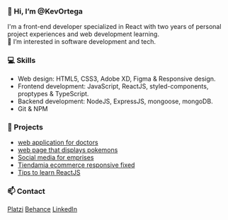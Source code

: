 ### 👋 Hi, I’m @KevOrtega
I'm a front-end developer specialized in React with two years of personal project experiences and web development learning.
<br>
👀 I’m interested in software development and tech.

### 💻 Skills
- Web design: HTML5, CSS3, Adobe XD, Figma & Responsive design.
- Frontend development: JavaScript, ReactJS, styled-components, proptypes & TypeScript.
- Backend development: NodeJS, ExpressJS, mongoose, mongoDB.
- Git & NPM

### 🚀 Projects
- [web application for doctors](https://github.com/KevOrtega/HealthMatters)
- [web page that displays pokemons](https://github.com/KevOrtega/pi-pokemon-front)
- [Social media for emprises](https://github.com/KevOrtega/Trademark-front)
- [Tiendamia ecommerce responsive fixed](https://github.com/KevOrtega/Tiendamia)
- [Tips to learn ReactJS](https://github.com/KevOrtega/React-Tips)
  
### 📫 Contact
[Platzi](https://platzi.com/p/kevortega/)
[Behance](https://www.behance.net/kevinortega4)
[LinkedIn](https://www.linkedin.com/in/kevin-ortega/)
